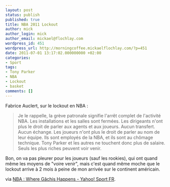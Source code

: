 ```yaml
---
layout: post
status: publish
published: true
title: NBA 2011 Lockout
author: mick
author_login: mick
author_email: mickael@flochlay.com
wordpress_id: 451
wordpress_url: http://morningcoffee.mickaelflochlay.com/?p=451
date: 2011-07-01 13:17:02.000000000 +02:00
categories:
- Sport
tags:
- Tony Parker
- NBA
- Lockout
- basket
comments: []
---
```

Fabrice Auclert, sur le lockout en NBA :
<blockquote>Je le rappelle, la grève patronale signifie l'arrêt complet de l'activité NBA. Les installations et les salles sont fermées. Les dirigeants n'ont plus le droit de parler aux agents et aux joueurs. Aucun transfert. Aucun échange. Les joueurs n'ont plus le droit de parler au nom de leur équipe. Ils sont employés de la NBA, et ils sont au chômage technique. Tony Parker et les autres ne touchent donc plus de salaire. Seuls les plus riches peuvent voir venir.</blockquote>
Bon, on va pas pleurer pour les joueurs (sauf les rookies), qui ont quand même les moyens de "voire venir", mais c'est quand même moche que le lockout arrive à 2 mois à peine de mon arrivée sur le continent américain.

via <a href="http://fr.sports.yahoo.com/basketball/nba/blog/article/12030/nbawhere-gchis-happens/">NBA : Where Gâchis Happens - Yahoo! Sport FR</a>.
